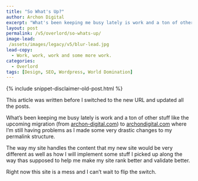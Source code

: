 ```yaml
---
title: "So What's Up?"
author: Archon Digital
excerpt: "What's been keeping me busy lately is work and a ton of other stuff like the upcoming migration (from archon-digital.com) to archondigital.com where I'm still having problems as I made some very drastic changes to my permalink structure."
layout: post
permalink: /v5/overlord/so-whats-up/
image-lead:
 /assets/images/legacy/v5/blur-lead.jpg
lead-copy:
  - Work, work, work and some more work.
categories:
  - Overlord
tags: [Design, SEO, Wordpress, World Domination]
---
```

{% include snippet-disclaimer-old-post.html %}

<span class="attention">This article was written before I switched to the new URL and updated all the posts.</span>

What&#8217;s been keeping me busy lately is work and a ton of other stuff like the upcoming migration (from [archon-digital.com][1]) to <a href="{{ site.baseurl }}" target="_blank">archondigital.com</a> where I&#8217;m still having problems as I made some very drastic changes to my permalink structure.

The way my site handles the content that my new site would be very different as well as how I will implement some stuff I picked up along the way thas supposed to help me make my site rank better and validate better.

Right now this site is a mess and I can&#8217;t wait to flip the switch.

 [1]: http://archon-digital.com